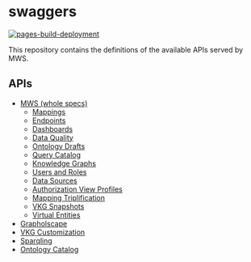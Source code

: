 # swaggers
[![pages-build-deployment](https://github.com/obdasystems/swaggers/actions/workflows/pages/pages-build-deployment/badge.svg)](https://github.com/obdasystems/swaggers/actions/workflows/pages/pages-build-deployment)

This repository contains the definitions of the available APIs served by MWS.


## APIs

- [MWS (whole specs)](https://obdasystems.github.io/swaggers/apis/mws)
  - [Mappings](https://obdasystems.github.io/swaggers/apis/mappings)
  - [Endpoints](https://obdasystems.github.io/swaggers/apis/endpoints)
  - [Dashboards](https://obdasystems.github.io/swaggers/apis/dashboards)
  - [Data Quality](https://obdasystems.github.io/swaggers/apis/dataquality)
  - [Ontology Drafts](https://obdasystems.github.io/swaggers/apis/ontologydrafts)
  - [Query Catalog](https://obdasystems.github.io/swaggers/apis/querycatalog)
  - [Knowledge Graphs](https://obdasystems.github.io/swaggers/apis/kg)
  - [Users and Roles](https://obdasystems.github.io/swaggers/apis/usersandroles)
  - [Data Sources](https://obdasystems.github.io/swaggers/apis/datasources)
  - [Authorization View Profiles](https://obdasystems.github.io/swaggers/apis/avp)
  - [Mapping Triplification](https://obdasystems.github.io/swaggers/apis/mappingtriplification)
  - [VKG Snapshots](https://obdasystems.github.io/swaggers/apis/vkgsnapshots)
  - [Virtual Entities](https://obdasystems.github.io/swaggers/apis/virtualentities)
- [Grapholscape](https://obdasystems.github.io/swaggers/apis/rdf-graph)
- [VKG Customization](https://obdasystems.github.io/swaggers/apis/vkg-customization)
- [Sparqling](https://obdasystems.github.io/swaggers/apis/sparqling)
- [Ontology Catalog](https://obdasystems.github.io/swaggers/apis/ontology-catalog)
